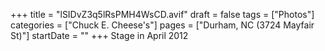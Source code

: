 +++
title = "lSIDvZ3q5lRsPMH4WsCD.avif"
draft = false
tags = ["Photos"]
categories = ["Chuck E. Cheese's"]
pages = ["Durham, NC (3724 Mayfair St)"]
startDate = ""
+++
Stage in April 2012
